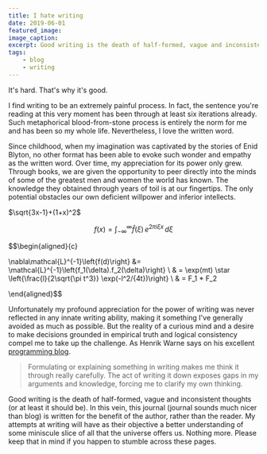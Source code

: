 ```yaml
---
title: I hate writing
date: 2019-06-01
featured_image: 
image_caption: 
excerpt: Good writing is the death of half-formed, vague and inconsistent thoughts (or at least it should be).
tags:
    - blog
    - writing
---
```


It's hard. That's why it's good.

I find writing to be an extremely painful process. In fact, the sentence you're reading at this very moment has been through at least six iterations already. Such metaphorical blood-from-stone process is entirely the norm for me and has been so my whole life. Nevertheless, I love the written word.

Since childhood, when my imagination was captivated by the stories of Enid Blyton, no other format has been able to evoke such wonder and empathy as the written word. Over time, my appreciation for its power only grew. Through books, we are given the opportunity to peer directly into the minds of some of the greatest men and women the world has known. The knowledge they obtained through years of toil is at our fingertips. The only potential obstacles our own deficient willpower and inferior intellects.

$\sqrt{3x-1}+(1+x)^2$

$$f({x}) = \int_{-\infty}^\infty
     \hat f(\xi)\,e^{2 \pi i \xi x}
     \,d\xi$$

$$\begin{aligned}{c}

\nabla\mathcal{L}^{-1}\left\{f(d)\right\} &= \mathcal{L}^{-1}\left\{f_1(\delta).f_2(\delta)\right\} \\
      & = \exp(mt) \star \left\{\frac{l}{2\sqrt{\pi t^3}} \exp(-l^2/{4t})\right\} \\
      & = F_1 * F_2

\end{aligned}$$

Unfortunately my profound appreciation for the power of writing was never reflected in any innate writing ability, making it something I've generally avoided as much as possible. But the reality of a curious mind and a desire to make decisions grounded in empirical truth and logical consistency compel me to take up the challenge. As Henrik Warne says on his excellent [programming blog](https://henrikwarne.com/2017/11/26/6-years-of-thoughts-on-programming/).

> Formulating or explaining something in writing makes me think it through really carefully. The act of writing it down exposes gaps in my arguments and knowledge, forcing me to clarify my own thinking.

Good writing is the death of half-formed, vague and inconsistent thoughts (or at least it should be). In this vein, this journal (journal sounds much nicer than blog) is written for the benefit of the author, rather than the reader. My attempts at writing will have as their objective a better understanding of some miniscule slice of all that the universe offers us. Nothing more. Please keep that in mind if you happen to stumble across these pages.
